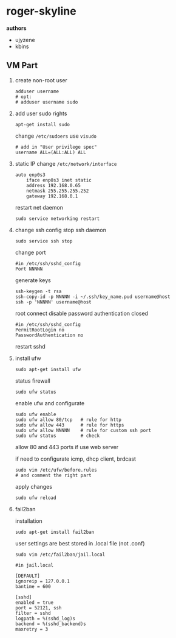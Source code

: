 # roger-skyline
**authors**
- ujyzene
- kbins

## VM Part
1. create non-root user
	```
	adduser username
	# opt:
	# adduser username sudo
	```

2. add user sudo rights
	```
	apt-get install sudo
	```
	change `/etc/sudoers` use `visudo`
	```
	# add in "User privilege spec"
	username ALL=(ALL:ALL) ALL
	```
3. static IP
	change `/etc/network/interface`
	```
	auto enp0s3
		iface enp0s3 inet static
		address 192.168.0.65
		netmask 255.255.255.252
		gateway 192.168.0.1
	```
	restart net daemon
	```
	sudo service networking restart
	```
4. change ssh config
	stop ssh daemon
	```
	sudo service ssh stop
	```
	change port
	```
	#in /etc/ssh/sshd_config
	Port NNNNN
	```
	generate keys
	```
	ssh-keygen -t rsa
	ssh-copy-id -p NNNNN -i ~/.ssh/key_name.pud username@host
	ssh -p 'NNNNN' username@host
	```
	root connect disable
	password authentication closed
	```
	#in /etc/ssh/sshd_config
	PermitRootLogin no
	PasswordAuthentication no
	```
	restart sshd
5.
	install ufw
	```
	sudo apt-get install ufw
	```
	status firewall
	```
	sudo ufw status
	```
	enable ufw and configurate
	```
	sudo ufw enable
	sudo ufw allow 80/tcp	# rule for http
	sudo ufw allow 443		# rule for https
	sudo ufw allow NNNNN	# rule for custom ssh port
	sudo ufw status			# check
	```
	allow 80 and 443 ports if use web server


	if need to configurate icmp, dhcp client, brdcast
	```
	sudo vim /etc/ufw/before.rules
	# and comment the right part
	```
	apply changes
	```
	sudo ufw reload
	```
6.
	fail2ban
	
	installation
	```
	sudo apt-get install fail2ban
	```
	user settings are best stored in .local file (not .conf)
	```
	sudo vim /etc/fail2ban/jail.local
	```  
	```
	#in jail.local
	
	[DEFAULT]
	ignoreip = 127.0.0.1
	bantime = 600

	[sshd]
	enabled = true
	port = 52121, ssh
	filter = sshd
	logpath = %(sshd_log)s
	backend = %(sshd_backend)s
	maxretry = 3
	```
